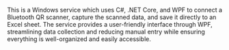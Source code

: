 This is a Windows service which uses C#, .NET Core, and WPF to connect a Bluetooth QR scanner, capture the scanned data, and save it directly to an Excel sheet. The service provides a user-friendly interface through WPF, streamlining data collection and reducing manual entry while ensuring everything is well-organized and easily accessible.
